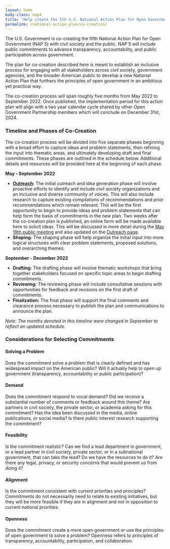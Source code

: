 ```yaml
---
layout: home
body-class: nap4
title: "Help create the 5th U.S. National Action Plan for Open Government"
permalink: /national-action-plan/co-creation/
---
```


The U.S. Government is co-creating the fifth National Action Plan for Open Government (NAP 5) with civil society and the public. NAP 5 will include public commitments to advance transparency, accountability, and public participation across government. 

The plan for co-creation described here is meant to establish an inclusive process for engaging with all stakeholders across civil society, government agencies, and the broader American public to develop a new National Action Plan that furthers the principles of open government in an ambitious yet practical way. 

The co-creation process will span roughly five months from May 2022 to September 2022. Once published, the implementation period for this action plan will align with a two year calendar cycle shared by other Open Government Partnership members which will conclude on December 31st, 2024. 

### Timeline and Phases of Co-Creation
The co-creation process will be divided into five separate phases beginning with a broad effort to capture ideas and problem statements, then refining the input into thematic areas, and ultimately developing draft and final commitments. These phases are outlined in the schedule below. Additional details and resources will be provided here at the beginning of each phase. 

**May - September 2022**

* **[Outreach](./outreach/):** The initial outreach and idea generation phase will involve proactive efforts to identify and include civil society organizations and an inclusive and diverse community of voices. This will also include research to capture existing compilations of recommendations and prior recommendations which remain relevant. This will be the first opportunity to begin to provide ideas and problem statements that can help form the basis of commitments in the new plan. Two weeks after the co-creation plan is published, an online form will be made available here to solicit ideas. This will be discussed in more detail during the [May 19th public meeting](/meeting/may-2022-public-meeting/) and also updated on the [Outreach page](./outreach/). 
* **Shaping:** The shaping phase will help organize the initial input into more logical structures with clear problem statements, proposed solutions, and overarching themes. 

**September - December 2022**

* **Drafting:** The drafting phase will involve thematic workshops that bring together stakeholders focused on specific topic areas to begin drafting commitments.
* **Reviewing:** The reviewing phase will include consultative sessions with opportunities for feedback and revisions on the first draft of commitments.
* **Finalization:** The final phase will support the final comments and clearance process necessary to publish the plan and communications to announce the plan.


*Note: The months denoted in this timeline were changed in September to reflect an updated schedule.*

### Considerations for Selecting Commitments

#### Solving a Problem
Does the commitment solve a problem that is clearly defined and has widespread impact on the American public?  Will it actually help to open up government (transparency, accountability or public participation)?

#### Demand
Does the commitment respond to vocal demand? Did we receive a substantial number of comments or feedback around this theme? Are partners in civil society, the private sector, or academia asking for this commitment? Has the idea been discussed in the media, online publications, or social media? Is there public interest research supporting the commitment? 

#### Feasibility
Is the commitment realistic? Can we find a lead department in government, or a lead partner in civil society, private sector, or in a subnational government, that can take the lead? Do we have the resources to do it? Are there any legal, privacy, or security concerns that would prevent us from doing it?

#### Alignment
Is the commitment consistent with current priorities and principles? Commitments do not necessarily need to relate to existing initiatives, but they will be more feasible if they are in alignment and not in opposition to current national priorities.

#### Openness
Does the commitment create a more open government or use the principles of open government to solve a problem? Openness refers to principles of transparency, accountability, participation, and collaboration. 



